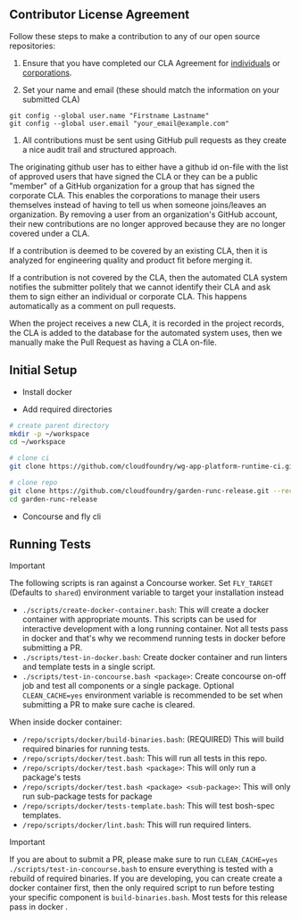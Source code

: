 Contributor License Agreement
---------------

Follow these steps to make a contribution to any of our open source repositories:

1. Ensure that you have completed our CLA Agreement for [individuals](https://www.cloudfoundry.org/wp-content/uploads/2015/07/CFF_Individual_CLA.pdf) or [corporations](https://www.cloudfoundry.org/wp-content/uploads/2015/07/CFF_Corporate_CLA.pdf).

1. Set your name and email (these should match the information on your submitted CLA)
  ```
  git config --global user.name "Firstname Lastname"
  git config --global user.email "your_email@example.com"
  ```

1. All contributions must be sent using GitHub pull requests as they create a nice audit trail and structured approach.

The originating github user has to either have a github id on-file with the list of approved users that have signed
the CLA or they can be a public "member" of a GitHub organization for a group that has signed the corporate CLA.
This enables the corporations to manage their users themselves instead of having to tell us when someone joins/leaves an organization. By removing a user from an organization's GitHub account, their new contributions are no longer approved because they are no longer covered under a CLA.

If a contribution is deemed to be covered by an existing CLA, then it is analyzed for engineering quality and product
fit before merging it.

If a contribution is not covered by the CLA, then the automated CLA system notifies the submitter politely that we
cannot identify their CLA and ask them to sign either an individual or corporate CLA. This happens automatically as a
comment on pull requests.

When the project receives a new CLA, it is recorded in the project records, the CLA is added to the database for the
automated system uses, then we manually make the Pull Request as having a CLA on-file.


Initial Setup
---------------
- Install docker

- Add required directories

```bash
# create parent directory
mkdir -p ~/workspace
cd ~/workspace

# clone ci
git clone https://github.com/cloudfoundry/wg-app-platform-runtime-ci.git

# clone repo
git clone https://github.com/cloudfoundry/garden-runc-release.git --recursive
cd garden-runc-release
```

- Concourse and fly cli

Running Tests
---------------

> [!IMPORTANT]
> The following scripts is ran against a Concourse worker. Set `FLY_TARGET` (Defaults to `shared`) environment variable to target your installation instead

- `./scripts/create-docker-container.bash`: This will create a docker container with appropriate mounts. This
scripts can be used for interactive development with a long running container. Not all tests pass in docker and that's why we recommend running tests in docker before submitting a PR.
- `./scripts/test-in-docker.bash`: Create docker container and run linters and template tests in a single script.
- `./scripts/test-in-concourse.bash <package>`: Create concourse on-off job and test all components or a single package. Optional `CLEAN_CACHE=yes` environment variable is recommended to be set when submitting a PR to make sure cache is cleared.

When inside docker container:

- `/repo/scripts/docker/build-binaries.bash`: (REQUIRED) This will build required binaries for running tests.
- `/repo/scripts/docker/test.bash`: This will run all tests in this repo.
- `/repo/scripts/docker/test.bash <package>`: This will only run a package's tests
- `/repo/scripts/docker/test.bash <package> <sub-package>`: This will only run sub-package tests for package
- `/repo/scripts/docker/tests-template.bash`: This will test bosh-spec templates.
- `/repo/scripts/docker/lint.bash`: This will run required linters.

> [!IMPORTANT]
> If you are about to submit a PR, please make sure to run `CLEAN_CACHE=yes ./scripts/test-in-concourse.bash` to ensure everything is tested with a rebuild of required binaries. If you are developing, you can create create a docker container first, then the only required script to run before testing your specific component is `build-binaries.bash`. Most tests for this release pass in docker .
